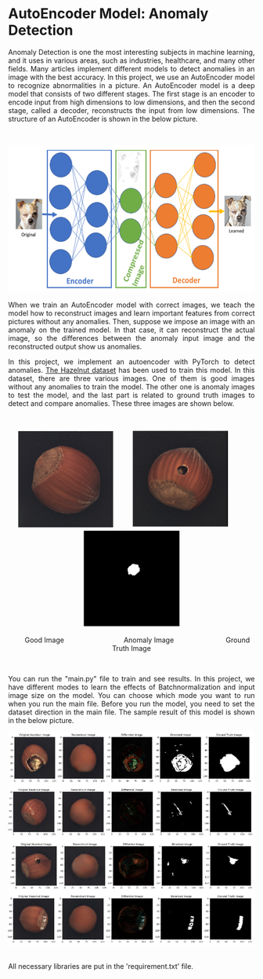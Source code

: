 # AutoEncoder Model: Anomaly Detection

<p align='justify'>
Anomaly Detection is one the most interesting subjects in machine learning, and it uses in various areas, such as industries, healthcare, and many other fields. Many articles implement different models to detect anomalies in an image with the best accuracy. In this project, we use an AutoEncoder model to recognize abnormalities in a picture. An AutoEncoder model is a deep model that consists of two different stages. The first stage is an encoder to encode input from high dimensions to low dimensions, and then the second stage, called a decoder, reconstructs the input from low dimensions. The structure of an AutoEncoder is shown in the below picture.
</p>

<br />
<p align="center">
<img src="https://github.com/HosseinPAI/AutoEncoder-Anomaly-Detection-/blob/master/.idea/pics/model.png" alt="AutoEncoder Model"  width="800" height='300'/>
</p>

<p align='justify'>
When we train an AutoEncoder model with correct images, we teach the model how to reconstruct images and learn important features from correct pictures without any anomalies. Then, suppose we impose an image with an anomaly on the trained model. In that case, it can reconstruct the actual image, so the differences between the anomaly input image and the reconstructed output show us anomalies. 
</p>

<p align='justify'>
In this project, we implement an autoencoder with PyTorch to detect anomalies. <a href="https://www.mydrive.ch/shares/38536/3830184030e49fe74747669442f0f282/download/420937545-1629951845/hazelnut.tar.xz">The Hazelnut dataset</a> has been used to train this model. In this dataset, there are three various images. One of them is good images without any anomalies to train the model. The other one is anomaly images to test the model, and the last part is related to ground truth images to detect and compare anomalies. These three images are shown below.
</p>

<br />
<p align="center">
<img src="https://github.com/HosseinPAI/AutoEncoder-Anomaly-Detection-/blob/master/.idea/pics/good.png" alt="Good Image" width="200" height='200'/>&nbsp;&nbsp;&nbsp;&nbsp;&nbsp;&nbsp;&nbsp;&nbsp;&nbsp;<img src="https://github.com/HosseinPAI/AutoEncoder-Anomaly-Detection-/blob/master/.idea/pics/Anomaly.png" alt="Anomaly Image" width="200" height='200'/>&nbsp;&nbsp;&nbsp;&nbsp;&nbsp;&nbsp;&nbsp;&nbsp;&nbsp;<img src="https://github.com/HosseinPAI/AutoEncoder-Anomaly-Detection-/blob/master/.idea/pics/Ground_truth.png" alt="Ground Truth" width="200" height='200'/> </p>
<p align="center">
&nbsp;&nbsp;&nbsp;&nbsp;&nbsp; Good Image &nbsp;&nbsp;&nbsp;&nbsp;&nbsp;&nbsp;&nbsp;&nbsp;&nbsp;&nbsp;&nbsp;&nbsp;&nbsp;&nbsp;&nbsp;&nbsp;&nbsp;&nbsp;&nbsp;&nbsp&nbsp;&nbsp;&nbsp;&nbsp;&nbsp;&nbsp;&nbsp;&nbsp;&nbsp; Anomaly Image &nbsp;&nbsp;&nbsp;&nbsp;&nbsp;&nbsp;&nbsp;&nbsp;&nbsp;&nbsp;&nbsp;&nbsp;&nbsp;&nbsp;&nbsp;&nbsp;&nbsp;&nbsp;&nbsp;&nbsp;&nbsp;&nbsp;&nbsp;&nbsp;&nbsp; Ground Truth Image</p>

<br />
<p align="justify">
You can run the "main.py" file to train and see results. In this project, we have different modes to learn the effects of Batchnormalization and input image size on the model. You can choose which mode you want to run when you run the main file. Before you run the model, you need to set the dataset direction in the main file. The sample result of this model is shown in the below picture.
</p>

<p align="center">
<img src="https://github.com/HosseinPAI/AutoEncoder-Anomaly-Detection-/blob/master/.idea/pics/result.png" alt="Result"/>
</p>

<br />
All necessary libraries are put in the 'requirement.txt' file.    
